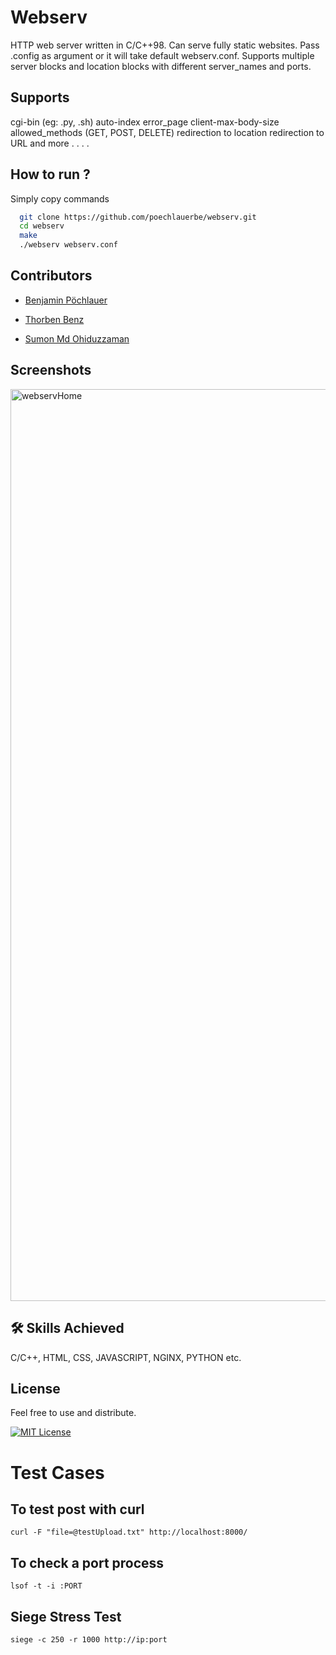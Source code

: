
# Webserv

HTTP web server written in C/C++98. Can serve fully static websites. Pass .config as argument or it will take default webserv.conf. Supports multiple server blocks and location blocks with different server_names and ports. 

Supports
 -
cgi-bin (eg: .py, .sh)
auto-index
error_page
client-max-body-size
allowed_methods (GET, POST, DELETE)
redirection to location
redirection to URL
and more . . . .


## How to run ?

Simply copy commands

```bash
  git clone https://github.com/poechlauerbe/webserv.git
  cd webserv
  make
  ./webserv webserv.conf
```

## Contributors

- [Benjamin Pöchlauer](https://github.com/poechlauerbe)

- [Thorben Benz](https://github.com/BenzThor)

- [Sumon Md Ohiduzzaman](https://github.com/sumon-ohid)

## Screenshots

<!-- ![Webserv Screenshot](https://via.placeholder.com/468x300?text=App+Screenshot+Here) -->
<img width="1459" alt="webservHome" src="https://github.com/user-attachments/assets/75f3b101-236f-4f0a-9b78-bd73aa6eaa6d">

## 🛠 Skills Achieved
C/C++, HTML, CSS, JAVASCRIPT, NGINX, PYTHON etc.

## License

Feel free to use and distribute.

[![MIT License](https://img.shields.io/badge/License-MIT-green.svg)](https://choosealicense.com/licenses/mit/)


# Test Cases

## To test post with curl

```
curl -F "file=@testUpload.txt" http://localhost:8000/
```

## To check a port process

```
lsof -t -i :PORT
```

## Siege Stress Test

```
siege -c 250 -r 1000 http://ip:port
```
